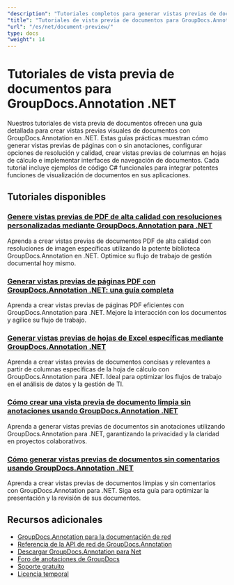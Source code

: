 ```yaml
---
"description": "Tutoriales completos para generar vistas previas de documentos, miniaturas y representaciones visuales con GroupDocs.Annotation para .NET."
"title": "Tutoriales de vista previa de documentos para GroupDocs.Annotation .NET"
"url": "/es/net/document-preview/"
type: docs
"weight": 14
---
```


# Tutoriales de vista previa de documentos para GroupDocs.Annotation .NET

Nuestros tutoriales de vista previa de documentos ofrecen una guía detallada para crear vistas previas visuales de documentos con GroupDocs.Annotation en .NET. Estas guías prácticas muestran cómo generar vistas previas de páginas con o sin anotaciones, configurar opciones de resolución y calidad, crear vistas previas de columnas en hojas de cálculo e implementar interfaces de navegación de documentos. Cada tutorial incluye ejemplos de código C# funcionales para integrar potentes funciones de visualización de documentos en sus aplicaciones.

## Tutoriales disponibles

### [Genere vistas previas de PDF de alta calidad con resoluciones personalizadas mediante GroupDocs.Annotation para .NET](./generate-pdf-previews-custom-resolutions-groupdocs/)
Aprenda a crear vistas previas de documentos PDF de alta calidad con resoluciones de imagen específicas utilizando la potente biblioteca GroupDocs.Annotation en .NET. Optimice su flujo de trabajo de gestión documental hoy mismo.

### [Generar vistas previas de páginas PDF con GroupDocs.Annotation .NET: una guía completa](./generate-pdf-page-previews-groupdocs-annotation-net/)
Aprenda a crear vistas previas de páginas PDF eficientes con GroupDocs.Annotation para .NET. Mejore la interacción con los documentos y agilice su flujo de trabajo.

### [Generar vistas previas de hojas de Excel específicas mediante GroupDocs.Annotation .NET](./groupdocs-annotation-net-create-previews-worksheet-columns/)
Aprenda a crear vistas previas de documentos concisas y relevantes a partir de columnas específicas de la hoja de cálculo con GroupDocs.Annotation para .NET. Ideal para optimizar los flujos de trabajo en el análisis de datos y la gestión de TI.

### [Cómo crear una vista previa de documento limpia sin anotaciones usando GroupDocs.Annotation .NET](./create-document-preview-without-annotations-groupdocs-dotnet/)
Aprenda a generar vistas previas de documentos sin anotaciones utilizando GroupDocs.Annotation para .NET, garantizando la privacidad y la claridad en proyectos colaborativos.

### [Cómo generar vistas previas de documentos sin comentarios usando GroupDocs.Annotation .NET](./groupdocs-annotation-net-document-preview-no-comments/)
Aprenda a crear vistas previas de documentos limpias y sin comentarios con GroupDocs.Annotation para .NET. Siga esta guía para optimizar la presentación y la revisión de sus documentos.

## Recursos adicionales

- [GroupDocs.Annotation para la documentación de red](https://docs.groupdocs.com/annotation/net/)
- [Referencia de la API de red de GroupDocs.Annotation](https://reference.groupdocs.com/annotation/net/)
- [Descargar GroupDocs.Annotation para Net](https://releases.groupdocs.com/annotation/net/)
- [Foro de anotaciones de GroupDocs](https://forum.groupdocs.com/c/annotation)
- [Soporte gratuito](https://forum.groupdocs.com/)
- [Licencia temporal](https://purchase.groupdocs.com/temporary-license/)